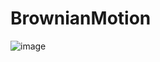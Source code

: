 # BrownianMotion
![image](https://github.com/RonSheoran123/BrownianMotion/assets/106268100/df025ecb-9582-4a2c-9d3e-1add83f76d3d)
